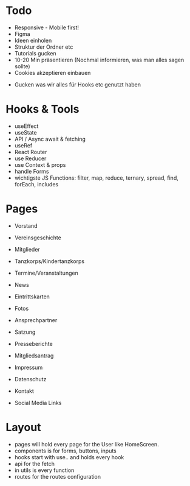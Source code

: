# Todo

- Responsive - Mobile first!
- Figma
- Ideen einholen
- Struktur der Ordner etc
- Tutorials gucken
- 10-20 Min präsentieren (Nochmal informieren, was man alles sagen sollte)
- Cookies akzeptieren einbauen

* Gucken was wir alles für Hooks etc genutzt haben

# Hooks & Tools

- useEffect
- useState
- API / Async await & fetching
- useRef
- React Router
- use Reducer
- use Context & props
- handle Forms
- wichtigste JS Functions: filter, map, reduce, ternary, spread, find, forEach, includes

# Pages

- Vorstand
- Vereinsgeschichte
- Mitglieder
- Tanzkorps/Kindertanzkorps
- Termine/Veranstaltungen
- News
- Eintrittskarten
- Fotos
- Ansprechpartner
- Satzung
- Presseberichte
- Mitgliedsantrag

- Impressum
- Datenschutz
- Kontakt
- Social Media Links

# Layout

- pages will hold every page for the User like HomeScreen.
- components is for forms, buttons, inputs
- hooks start with use.. and holds every hook
- api for the fetch
- in utils is every function
- routes for the routes configuration
